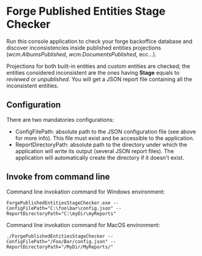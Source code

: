 # Forge Published Entities Stage Checker

Run this console application to check your forge backoffice database and discover inconsistencies inside published entities projections (*wcm.AlbumsPublished*, *wcm.DocumentsPublished*, ecc...).

Projections for both built-in entities and custom entities are checked; the entities considered inconsistent are the ones having **Stage** equals to *reviewed* or *unpublished*. You will get a JSON report file containing all the inconsistent entities.

## Configuration

There are two mandatories configurations: 
 - ConfigFilePath: absolute path to the JSON configuration file (see above for more info). This file must exist and be accessible to the application.
 - ReportDirectoryPath: absolute path to the directory under which the application will write its output (several JSON report files). The application will automatically create the directory if it doesn't exist.

## Invoke from command line

Command line invokation command for Windows environment:
```
ForgePublishedEntitiesStageChecker.exe --ConfigFilePath="C:\foo\bar\config.json" --ReportDirectoryPath="C:\myDir\myReports"
```

Command line invokation command for MacOS environment:
```
./ForgePublishedEntitiesStageChecker --ConfigFilePath="/Foo/Bar/config.json" --ReportDirectoryPath="/MyDir/MyReports/"
```

